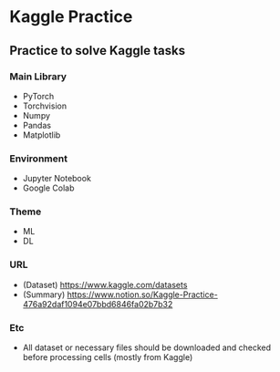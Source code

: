 # Kaggle Practice
## Practice to solve Kaggle tasks
### Main Library
- PyTorch
- Torchvision
- Numpy
- Pandas
- Matplotlib
### Environment
- Jupyter Notebook
- Google Colab
### Theme
- ML
- DL
### URL
- (Dataset) https://www.kaggle.com/datasets
- (Summary) https://www.notion.so/Kaggle-Practice-476a92daf1094e07bbd6846fa02b7b32
### Etc
- All dataset or necessary files should be downloaded and checked before processing cells (mostly from Kaggle)
